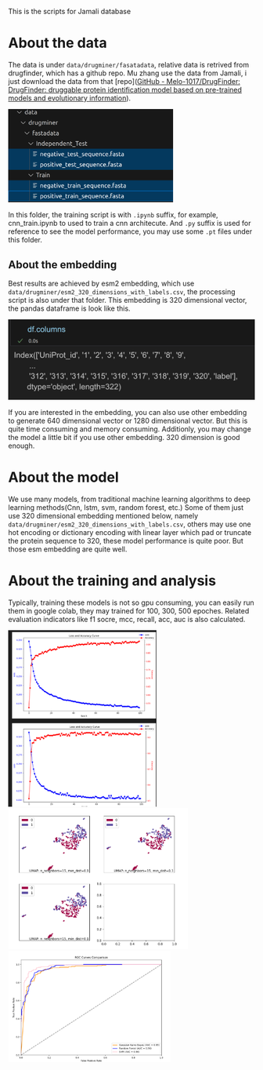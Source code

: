 This is the scripts for Jamali database

# About the data

The data is under `data/drugminer/fasatadata`, relative data is retrived from drugfinder, which has a github repo. Mu zhang use the data from Jamali, i just download the data from that [repo]([GitHub - Melo-1017/DrugFinder: DrugFinder: druggable protein identification model based on pre-trained models and evolutionary information](https://github.com/Melo-1017/DrugFinder)).

<img title="" src="README/2023-11-12-19-15-24-image.png" alt="" width="337" data-align="center">

In this folder, the training script is with `.ipynb` suffix, for example, cnn_train.ipynb to used to train a cnn architecute. And `.py` suffix is used for reference to see the model performance, you may use some `.pt` files under this folder.

## About the embedding

Best results are achieved by esm2 embedding, which use `data/drugminer/esm2_320_dimensions_with_labels.csv`, the processing script is also under that folder. This embedding is 320 dimensional vector, the pandas dataframe is look like this.

<img title="" src="README/2023-11-12-19-24-53-image.png" alt="" width="525" data-align="center">

If you are interested in the embedding, you can also use other embedding to generate 640 dimensional vector or 1280 dimensional vector. But this is quite time consuming and memory consuming. Additionly, you may change the model a little bit if you use other embedding. 320 dimension is good enough.  

# About the model

We use many models, from traditional machine learning algorithms to deep learning methods(Cnn, lstm, svm, random forest, etc.) Some of them just use 320 dimensional embedding mentioned below, namely `data/drugminer/esm2_320_dimensions_with_labels.csv`, others may use one hot encoding or dictionary encoding with linear layer which pad or truncate the protein sequence to 320, these model performance is quite poor. But those esm embedding are quite well.

# About the training and analysis

Typically, training these models is not so gpu consuming, you can easily run them in google colab, they may trained for 100, 300, 500 epoches. Related evaluation indicators like f1 socre, mcc, recall, acc, auc is also calculated.

<img title="" src="README/2023-11-12-19-38-26-image.png" alt="" width="303" data-align="center">

<img title="" src="README/2023-11-12-19-44-21-image.png" alt="" data-align="center" width="367">

<img title="" src="README/2023-11-12-19-44-53-image.png" alt="" width="331" data-align="center">